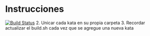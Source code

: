 # Instrucciones
[![Build Status](https://travis-ci.org/drjm/eis-unq.svg?branch=master)](https://travis-ci.org/drjm/eis-unq)
2. Unicar cada kata en su propia carpeta
3. Recordar actualizar el build.sh cada vez que se agregue una nueva kata

